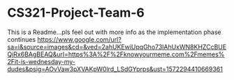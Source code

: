 # CS321-Project-Team-6
This is a Readme...pls feel out with more info as the implementation phase continues
https://www.google.com/url?sa=i&source=images&cd=&ved=2ahUKEwiUpqGho73lAhUxWN8KHZCcBUEQjRx6BAgBEAQ&url=https%3A%2F%2Fknowyourmeme.com%2Fmemes%2Fit-is-wednesday-my-dudes&psig=AOvVaw3pXVAKpW0lrd_LSdGYprps&ust=1572294410669361
